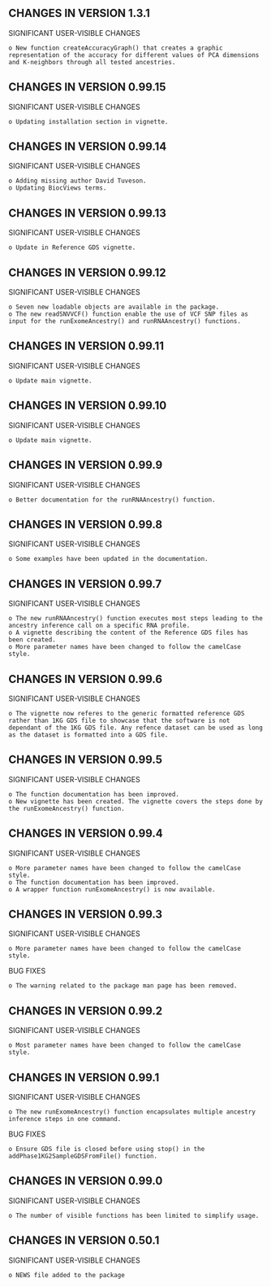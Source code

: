 CHANGES IN VERSION 1.3.1
------------------------

SIGNIFICANT USER-VISIBLE CHANGES

    o New function createAccuracyGraph() that creates a graphic representation of the accuracy for different values of PCA dimensions and K-neighbors through all tested ancestries.

CHANGES IN VERSION 0.99.15
------------------------

SIGNIFICANT USER-VISIBLE CHANGES

    o Updating installation section in vignette.

CHANGES IN VERSION 0.99.14
------------------------

SIGNIFICANT USER-VISIBLE CHANGES

    o Adding missing author David Tuveson.
    o Updating BiocViews terms.
    
CHANGES IN VERSION 0.99.13
------------------------

SIGNIFICANT USER-VISIBLE CHANGES

    o Update in Reference GDS vignette.

CHANGES IN VERSION 0.99.12
------------------------

SIGNIFICANT USER-VISIBLE CHANGES

    o Seven new loadable objects are available in the package.
    o The new readSNVVCF() function enable the use of VCF SNP files as input for the runExomeAncestry() and runRNAAncestry() functions.
    

CHANGES IN VERSION 0.99.11
------------------------

SIGNIFICANT USER-VISIBLE CHANGES

    o Update main vignette.

CHANGES IN VERSION 0.99.10
------------------------

SIGNIFICANT USER-VISIBLE CHANGES

    o Update main vignette.

CHANGES IN VERSION 0.99.9
------------------------

SIGNIFICANT USER-VISIBLE CHANGES

    o Better documentation for the runRNAAncestry() function.


CHANGES IN VERSION 0.99.8
------------------------

SIGNIFICANT USER-VISIBLE CHANGES

    o Some examples have been updated in the documentation.


CHANGES IN VERSION 0.99.7
------------------------

SIGNIFICANT USER-VISIBLE CHANGES

    o The new runRNAAncestry() function executes most steps leading to the ancestry inference call on a specific RNA profile.
    o A vignette describing the content of the Reference GDS files has been created.
    o More parameter names have been changed to follow the camelCase style.
    

CHANGES IN VERSION 0.99.6
------------------------

SIGNIFICANT USER-VISIBLE CHANGES

    o The vignette now referes to the generic formatted reference GDS rather than 1KG GDS file to showcase that the software is not dependant of the 1KG GDS file. Any refence dataset can be used as long as the dataset is formatted into a GDS file.
    

CHANGES IN VERSION 0.99.5
------------------------

SIGNIFICANT USER-VISIBLE CHANGES

    o The function documentation has been improved.
    o New vignette has been created. The vignette covers the steps done by the runExomeAncestry() function.
    

CHANGES IN VERSION 0.99.4
------------------------

SIGNIFICANT USER-VISIBLE CHANGES

    o More parameter names have been changed to follow the camelCase style.
    o The function documentation has been improved.
    o A wrapper function runExomeAncestry() is now available.
    

CHANGES IN VERSION 0.99.3
------------------------

SIGNIFICANT USER-VISIBLE CHANGES

    o More parameter names have been changed to follow the camelCase style.
    
BUG FIXES

    o The warning related to the package man page has been removed. 
    

CHANGES IN VERSION 0.99.2
------------------------

SIGNIFICANT USER-VISIBLE CHANGES

    o Most parameter names have been changed to follow the camelCase style.
    

CHANGES IN VERSION 0.99.1
------------------------

SIGNIFICANT USER-VISIBLE CHANGES

    o The new runExomeAncestry() function encapsulates multiple ancestry inference steps in one command.
    
BUG FIXES

    o Ensure GDS file is closed before using stop() in the addPhase1KG2SampleGDSFromFile() function. 

CHANGES IN VERSION 0.99.0
------------------------

SIGNIFICANT USER-VISIBLE CHANGES

    o The number of visible functions has been limited to simplify usage.

CHANGES IN VERSION 0.50.1
------------------------

SIGNIFICANT USER-VISIBLE CHANGES

    o NEWS file added to the package
